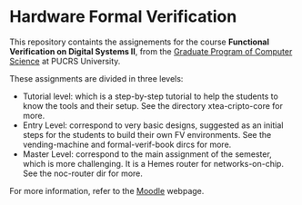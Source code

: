 # Hardware Formal Verification

This repository containts the assignements for the course
**Functional Verification on Digital Systems II**, from the 
[Graduate Program of Computer Science](http://www.pucrs.br/politecnica/programa-de-pos-graduacao-em-ciencia-da-computacao/apresentacao/) at PUCRS University.

These assignments are divided in three levels:
- Tutorial level: which is a step-by-step tutorial to help the students to know the tools and their setup. See the directory xtea-cripto-core for more.
- Entry Level: correspond to very basic designs, suggested as an initial steps for the students to build their own FV environments. See the vending-machine and formal-verif-book dircs for more.
- Master Level: correspond to the main assignment of the semester, which is more challenging. It is a Hemes router for networks-on-chip. See the noc-router dir for more.

For more information, refer to the [Moodle](https://moodle.pucrs.br) webpage. 

